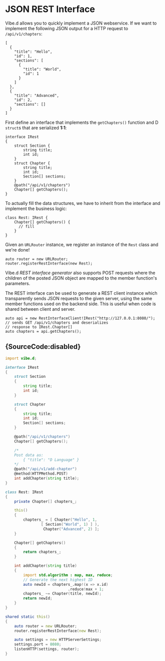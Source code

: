 # JSON REST Interface

Vibe.d allows you to quickly implement a JSON webservice.
If we want to implement the following JSON output for
a HTTP request to `/api/v1/chapters`:

    [
      {
        "title": "Hello",
        "id": 1,
        "sections": [
          {
            "title": "World",
            "id": 1
          }
        ]
      },
      {
        "title": "Advanced",
        "id": 2,
        "sections": []
      }
    ]

First define an interface that implements the
`getChapters()` function and D `struct`s that are
serialized **1:1**:

    interface IRest
    {
        struct Section {
            string title;
            int id;
        }
        struct Chapter {
            string title;
            int id;
            Section[] sections;
        }
        @path("/api/v1/chapters")
        Chapter[] getChapters();
    }

To actually fill the data structures, we have to inherit
from the interface and implement the business logic:

    class Rest: IRest {
        Chapter[] getChapters() {
          // fill
        }
    }

Given an `URLRouter` instance, we register
an instance of the `Rest` class and we're done!

    auto router = new URLRouter;
    router.registerRestInterface(new Rest);

Vibe.d *REST interface generator* also supports
POST requests where the children of the posted
JSON object are mapped to the member function's
parameters.

The REST interface can be used to generate a REST
client instance which transparently sends JSON requests
to the given server, using the same member functions
used on the backend side. This is useful when code
is shared between client and server.

    auto api = new RestInterfaceClient!IRest("http://127.0.0.1:8080/");
    // sends GET /api/v1/chapters and deserializes
    // response to IRest.Chapter[]
    auto chapters = api.getChapters();

## {SourceCode:disabled}

```d
import vibe.d;

interface IRest
{
    struct Section
    {
        string title;
        int id;
    }

    struct Chapter
    {
        string title;
        int id;
        Section[] sections;
    }

    @path("/api/v1/chapters")
    Chapter[] getChapters();

    /*
    Post data as:
        { "title": "D Language" }
    */
    @path("/api/v1/add-chapter")
    @method(HTTPMethod.POST)
    int addChapter(string title);
}

class Rest: IRest
{
    private Chapter[] chapters_;

    this()
    {
        chapters_ = [ Chapter("Hello", 1,
                [ Section("World", 1) ] ),
                 Chapter("Advanced", 2) ];
    }

    Chapter[] getChapters()
    {
        return chapters_;
    }

    int addChapter(string title)
    {
        import std.algorithm : map, max, reduce;
        // Generate the next highest ID
        auto newId = chapters_.map!(x => x.id)
                            .reduce!max + 1;
        chapters_ ~= Chapter(title, newId);
        return newId;
    }
}

shared static this()
{
    auto router = new URLRouter;
    router.registerRestInterface(new Rest);

    auto settings = new HTTPServerSettings;
    settings.port = 8080;
    listenHTTP(settings, router);
}
```
